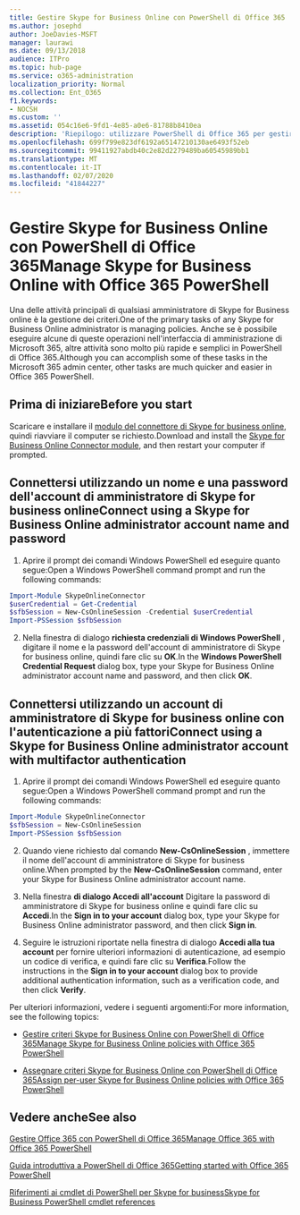 ```yaml
---
title: Gestire Skype for Business Online con PowerShell di Office 365
ms.author: josephd
author: JoeDavies-MSFT
manager: laurawi
ms.date: 09/13/2018
audience: ITPro
ms.topic: hub-page
ms.service: o365-administration
localization_priority: Normal
ms.collection: Ent_O365
f1.keywords:
- NOCSH
ms.custom: ''
ms.assetid: 054c16e6-9fd1-4e85-a0e6-81788b8410ea
description: 'Riepilogo: utilizzare PowerShell di Office 365 per gestire i criteri, i criteri per utente e le impostazioni relative alle riunioni di Skype for Business online.'
ms.openlocfilehash: 699f799e823df6192a65147210130ae6493f52eb
ms.sourcegitcommit: 99411927abdb40c2e82d2279489ba60545989bb1
ms.translationtype: MT
ms.contentlocale: it-IT
ms.lasthandoff: 02/07/2020
ms.locfileid: "41844227"
---
```

# <a name="manage-skype-for-business-online-with-office-365-powershell"></a><span data-ttu-id="c7141-103">Gestire Skype for Business Online con PowerShell di Office 365</span><span class="sxs-lookup"><span data-stu-id="c7141-103">Manage Skype for Business Online with Office 365 PowerShell</span></span>

<span data-ttu-id="c7141-104">Una delle attività principali di qualsiasi amministratore di Skype for Business online è la gestione dei criteri.</span><span class="sxs-lookup"><span data-stu-id="c7141-104">One of the primary tasks of any Skype for Business Online administrator is managing policies.</span></span> <span data-ttu-id="c7141-105">Anche se è possibile eseguire alcune di queste operazioni nell'interfaccia di amministrazione di Microsoft 365, altre attività sono molto più rapide e semplici in PowerShell di Office 365.</span><span class="sxs-lookup"><span data-stu-id="c7141-105">Although you can accomplish some of these tasks in the Microsoft 365 admin center, other tasks are much quicker and easier in Office 365 PowerShell.</span></span> 

## <a name="before-you-start"></a><span data-ttu-id="c7141-106">Prima di iniziare</span><span class="sxs-lookup"><span data-stu-id="c7141-106">Before you start</span></span>

<span data-ttu-id="c7141-107">Scaricare e installare il [modulo del connettore di Skype for business online](https://www.microsoft.com/download/details.aspx?id=39366), quindi riavviare il computer se richiesto.</span><span class="sxs-lookup"><span data-stu-id="c7141-107">Download and install the [Skype for Business Online Connector module](https://www.microsoft.com/download/details.aspx?id=39366), and then restart your computer if prompted.</span></span>


## <a name="connect-using-a-skype-for-business-online-administrator-account-name-and-password"></a><span data-ttu-id="c7141-108">Connettersi utilizzando un nome e una password dell'account di amministratore di Skype for business online</span><span class="sxs-lookup"><span data-stu-id="c7141-108">Connect using a Skype for Business Online administrator account name and password</span></span>

1. <span data-ttu-id="c7141-109">Aprire il prompt dei comandi Windows PowerShell ed eseguire quanto segue:</span><span class="sxs-lookup"><span data-stu-id="c7141-109">Open a Windows PowerShell command prompt and run the following commands:</span></span> 
    
  ```powershell
  Import-Module SkypeOnlineConnector
  $userCredential = Get-Credential
  $sfbSession = New-CsOnlineSession -Credential $userCredential
  Import-PSSession $sfbSession
  ```

2. <span data-ttu-id="c7141-110">Nella finestra di dialogo **richiesta credenziali di Windows PowerShell** , digitare il nome e la password dell'account di amministratore di Skype for business online, quindi fare clic su **OK**.</span><span class="sxs-lookup"><span data-stu-id="c7141-110">In the **Windows PowerShell Credential Request** dialog box, type your Skype for Business Online administrator account name and password, and then click **OK**.</span></span>


## <a name="connect-using-a-skype-for-business-online-administrator-account-with-multifactor-authentication"></a><span data-ttu-id="c7141-111">Connettersi utilizzando un account di amministratore di Skype for business online con l'autenticazione a più fattori</span><span class="sxs-lookup"><span data-stu-id="c7141-111">Connect using a Skype for Business Online administrator account with multifactor authentication</span></span>

1. <span data-ttu-id="c7141-112">Aprire il prompt dei comandi Windows PowerShell ed eseguire quanto segue:</span><span class="sxs-lookup"><span data-stu-id="c7141-112">Open a Windows PowerShell command prompt and run the following commands:</span></span>

  ```powershell
  Import-Module SkypeOnlineConnector
  $sfbSession = New-CsOnlineSession
  Import-PSSession $sfbSession
  ```

2. <span data-ttu-id="c7141-113">Quando viene richiesto dal comando **New-CsOnlineSession** , immettere il nome dell'account di amministratore di Skype for business online.</span><span class="sxs-lookup"><span data-stu-id="c7141-113">When prompted by the **New-CsOnlineSession** command, enter your Skype for Business Online administrator account name.</span></span>

3. <span data-ttu-id="c7141-114">Nella finestra **di dialogo Accedi all'account** Digitare la password di amministratore di Skype for business online e quindi fare clic su **Accedi**.</span><span class="sxs-lookup"><span data-stu-id="c7141-114">In the **Sign in to your account** dialog box, type your Skype for Business Online administrator password, and then click **Sign in**.</span></span>

4. <span data-ttu-id="c7141-115">Seguire le istruzioni riportate nella finestra di dialogo **Accedi alla tua account** per fornire ulteriori informazioni di autenticazione, ad esempio un codice di verifica, e quindi fare clic su **Verifica**.</span><span class="sxs-lookup"><span data-stu-id="c7141-115">Follow the instructions in the **Sign in to your account** dialog box to provide additional authentication information, such as a verification code, and then click **Verify**.</span></span>

<span data-ttu-id="c7141-116">Per ulteriori informazioni, vedere i seguenti argomenti:</span><span class="sxs-lookup"><span data-stu-id="c7141-116">For more information, see the following topics:</span></span>
  
- [<span data-ttu-id="c7141-117">Gestire criteri Skype for Business Online con PowerShell di Office 365</span><span class="sxs-lookup"><span data-stu-id="c7141-117">Manage Skype for Business Online policies with Office 365 PowerShell</span></span>](manage-skype-for-business-online-policies-with-office-365-powershell.md)
    
- [<span data-ttu-id="c7141-118">Assegnare criteri Skype for Business Online con PowerShell di Office 365</span><span class="sxs-lookup"><span data-stu-id="c7141-118">Assign per-user Skype for Business Online policies with Office 365 PowerShell</span></span>](assign-per-user-skype-for-business-online-policies-with-office-365-powershell.md)
    
## <a name="see-also"></a><span data-ttu-id="c7141-119">Vedere anche</span><span class="sxs-lookup"><span data-stu-id="c7141-119">See also</span></span>

[<span data-ttu-id="c7141-120">Gestire Office 365 con PowerShell di Office 365</span><span class="sxs-lookup"><span data-stu-id="c7141-120">Manage Office 365 with Office 365 PowerShell</span></span>](manage-office-365-with-office-365-powershell.md)
  
[<span data-ttu-id="c7141-121">Guida introduttiva a PowerShell di Office 365</span><span class="sxs-lookup"><span data-stu-id="c7141-121">Getting started with Office 365 PowerShell</span></span>](getting-started-with-office-365-powershell.md)

[<span data-ttu-id="c7141-122">Riferimenti ai cmdlet di PowerShell per Skype for business</span><span class="sxs-lookup"><span data-stu-id="c7141-122">Skype for Business PowerShell cmdlet references</span></span>](https://docs.microsoft.com/powershell/module/skype/?view=skype-ps)

